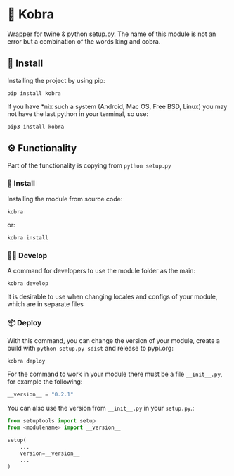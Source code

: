 # 🐍 Kobra
Wrapper for twine &amp; python setup.py. The name of this module is not an error but a combination of the words king and cobra.
## 💾 Install
Installing the project by using pip:
```
pip install kobra
```
If you have \*nix such a system (Android, Mac OS, Free BSD, Linux) you may not have the last python in your terminal, so use:
```
pip3 install kobra
```  
## ⚙️ Functionality
Part of the functionality is copying from `python setup.py`
### 💾 Install
Installing the module from source code:
```
kobra
```
or:
```
kobra install
```
### 🧑‍💻 Develop
A command for developers to use the module folder as the main:
```
kobra develop
```
It is desirable to use when changing locales and configs of your module, which are in separate files
### 📦 Deploy
With this command, you can change the version of your module, create a build with `python setup.py sdist` and release to pypi.org:
```
kobra deploy
```
For the command to work in your module there must be a file `__init__.py`, for example the following:
```python
__version__ = "0.2.1"
```
You can also use the version from `__init__.py` in your `setup.py`.:
```python
from setuptools import setup
from <modulename> import __version__

setup(
    ...
    version=__version__
    ...
)
```
